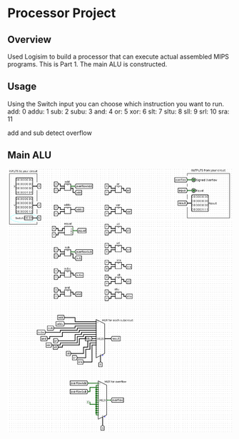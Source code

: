 # Processor Project

## Overview
Used Logisim to build a processor that can execute actual assembled MIPS programs.
This is Part 1. The main ALU is constructed.

## Usage
Using the Switch input you can choose which instruction you want to run.
add: 0
addu: 1
sub: 2
subu: 3
and: 4
or: 5
xor: 6
slt: 7
sltu: 8
sll: 9
srl: 10
sra: 11

add and sub detect overflow

## Main ALU
![](Project2-1.png)
